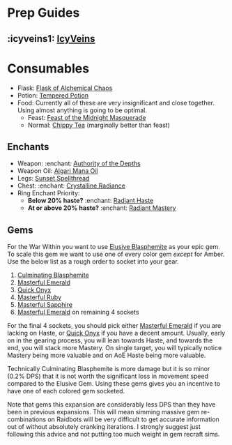 # Prep Guides
## :icyveins1: [IcyVeins](<https://www.icy-veins.com/wow/shadow-priest-pve-dps-gems-enchants-consumables>)

# Consumables
- Flask: [Flask of Alchemical Chaos](<https://www.wowhead.com/item=212283>)
- Potion: [Tempered Potion](<https://www.wowhead.com/item=212265>)
- Food: Currently all of these are very insignificant and close together. Using almost anything is going to be optimal.
  - Feast: [Feast of the Midnight Masquerade](<https://www.wowhead.com/item=222733>)
  - Normal: [Chippy Tea](<https://www.wowhead.com/item=222736>) (marginally better than feast)
## Enchants
- Weapon: :enchant: [Authority of the Depths](<https://www.wowhead.com/item=223784>)
- Weapon Oil: [Algari Mana Oil](<https://www.wowhead.com/item=224107>)
- Legs: [Sunset Spellthread](<https://www.wowhead.com/item=222893>)
- Chest: :enchant: [Crystalline Radiance](<https://www.wowhead.com/item=223692>)
- Ring Enchant Priority:
  - **Below 20% haste?** :enchant: [Radiant Haste](<https://www.wowhead.com/item=223674>)
  - **At or above 20% haste?** :enchant: [Radiant Mastery](<https://www.wowhead.com/item=223677>)
## Gems
For the War Within you want to use [Elusive Blasphemite](<https://www.wowhead.com/item=213746>) as your epic gem. To scale this gem we want to use one of every color
gem _except_ for Amber. Use the below list as a rough order to socket into your gear.
1. [Culminating Blasphemite](<https://www.wowhead.com/item=213743>)
2. [Masterful Emerald](<https://www.wowhead.com/item=213482>)
3. [Quick Onyx](<https://www.wowhead.com/item=213494>)
4. [Masterful Ruby](<https://www.wowhead.com/item=213458>)
5. [Masterful Sapphire](<https://www.wowhead.com/item=213473>)
6. [Masterful Emerald](<https://www.wowhead.com/item=213482>) on remaining 4 sockets

For the final 4 sockets, you should pick either [Masterful Emerald](<https://www.wowhead.com/item=213482>) if you are lacking on Haste, or [Quick Onyx](<https://www.wowhead.com/item=213494>) if you have a decent amount. Usually, early on in the gearing process, you will lean towards Haste, and towards the end, you will stack more Mastery. On single target, you will typically notice Mastery being more valuable and on AoE Haste being more valuable.

Technically Culminating Blasphemite is more damage but it is so minor (0.2% DPS) that it is not worth the significant loss in movement speed compared to the Elusive Gem. Using these gems gives you an incentive to have one of each colored gem socketed.

Note that gems this expansion are considerably less DPS than they have been in previous expansions. This will mean simming massive gem re-combinations on Raidbots will be very difficult to get accurate information out of without absolutely cranking iterations. I strongly suggest just following this advice and not putting too much weight in gem recraft sims.
